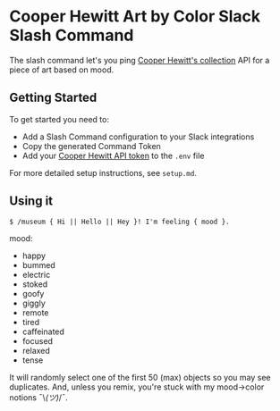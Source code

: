 # Cooper Hewitt Art by Color Slack Slash Command

The slash command let's you ping [Cooper Hewitt's collection](https://collection.cooperhewitt.org/) API for a piece of art based on mood.



## Getting Started
To get started you need to:
- Add a Slash Command configuration to your Slack integrations
- Copy the generated Command Token
- Add your [Cooper Hewitt API token](https://collection.cooperhewitt.org/api/) to the `.env` file

For more detailed setup instructions, see `setup.md`.

## Using it


```
$ /museum { Hi || Hello || Hey }! I'm feeling { mood }.
```

mood:
- happy
- bummed
- electric
- stoked
- goofy
- giggly
- remote
- tired
- caffeinated
- focused
- relaxed
- tense

It will randomly select one of the first 50 (max) objects so you may see duplicates. And, unless you remix, you're stuck with my mood->color notions ¯\\_(ツ)_/¯.